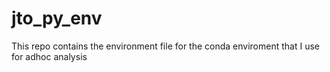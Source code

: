 # jto_py_env
This repo contains the environment file for the conda enviroment that I use for adhoc analysis
